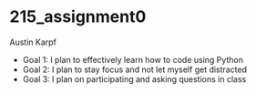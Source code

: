 # 215_assignment0
Austin Karpf
- Goal 1: I plan to effectively learn how to code using Python
- Goal 2: I plan to stay focus and not let myself get distracted
- Goal 3: I plan on participating and asking questions in class

